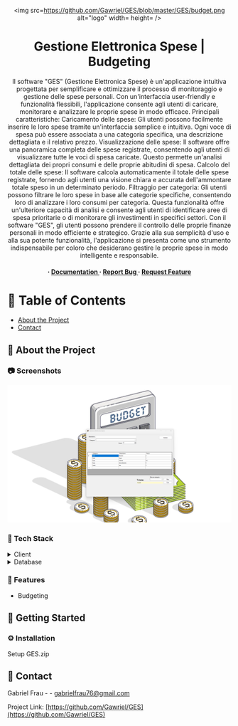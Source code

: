 <div align='center'>

<img src=https://github.com/Gawriel/GES/blob/master/GES/budget.png alt="logo" width= height= />

<h1>Gestione Elettronica Spese | Budgeting</h1>
<p>Il software "GES" (Gestione Elettronica Spese) è un'applicazione intuitiva progettata per semplificare e ottimizzare il processo di monitoraggio e gestione delle spese personali. Con un'interfaccia user-friendly e funzionalità flessibili, l'applicazione consente agli utenti di caricare, monitorare e analizzare le proprie spese in modo efficace. Principali caratteristiche: Caricamento delle spese: Gli utenti possono facilmente inserire le loro spese tramite un'interfaccia semplice e intuitiva. Ogni voce di spesa può essere associata a una categoria specifica, una descrizione dettagliata e il relativo prezzo. Visualizzazione delle spese: Il software offre una panoramica completa delle spese registrate, consentendo agli utenti di visualizzare tutte le voci di spesa caricate. Questo permette un'analisi dettagliata dei propri consumi e delle proprie abitudini di spesa. Calcolo del totale delle spese: Il software calcola automaticamente il totale delle spese registrate, fornendo agli utenti una visione chiara e accurata dell'ammontare totale speso in un determinato periodo. Filtraggio per categoria: Gli utenti possono filtrare le loro spese in base alle categorie specifiche, consentendo loro di analizzare i loro consumi per categoria. Questa funzionalità offre un'ulteriore capacità di analisi e consente agli utenti di identificare aree di spesa prioritarie o di monitorare gli investimenti in specifici settori. Con il software "GES", gli utenti possono prendere il controllo delle proprie finanze personali in modo efficiente e strategico. Grazie alla sua semplicità d'uso e alla sua potente funzionalità, l'applicazione si presenta come uno strumento indispensabile per coloro che desiderano gestire le proprie spese in modo intelligente e responsabile.</p>

<h4> <span> · </span> <a href="https://github.com/Gawriel//GES/blob/master/README.md"> Documentation </a> <span> · </span> <a href="https://github.com/Gawriel//GES/issues"> Report Bug </a> <span> · </span> <a href="https://github.com/Gawriel//GES/issues"> Request Feature </a> </h4>


</div>

# :notebook_with_decorative_cover: Table of Contents

- [About the Project](#star2-about-the-project)
- [Contact](#handshake-contact)


## :star2: About the Project

### :camera: Screenshots
<div align="center"> <a href=""><img src="https://github.com/Gawriel/GES/blob/master/GES.png" alt='image' width='800'/></a> </div>


### :space_invader: Tech Stack
<details> <summary>Client</summary> <ul>
<li><a href="">C#</a></li>
<li><a href="">.Net Framework 4.8</a></li>
<li><a href="">VisualStudio</a></li>
</ul> </details>
<details> <summary>Database</summary> <ul>
<li><a href="">Excel</a></li>
</ul> </details>

### :dart: Features
- Budgeting


## :toolbox: Getting Started

### :gear: Installation

Setup GES.zip


## :handshake: Contact

Gabriel Frau - - gabrielfrau76@gmail.com

Project Link: [https://github.com/Gawriel/GES](https://github.com/Gawriel/GES)
